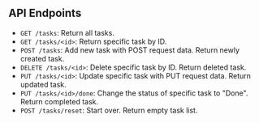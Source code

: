 
## API Endpoints

- `GET /tasks`: Return all tasks.
- `GET /tasks/<id>`: Return specific task by ID.
- `POST /tasks`: Add new task with POST request data. Return newly created task.
- `DELETE /tasks/<id>`: Delete specific task by ID. Return deleted task.
- `PUT /tasks/<id>`: Update specific task with PUT request data. Return updated task.
- `PUT /tasks/<id>/done`: Change the status of specific task to "Done". Return completed task.
- `POST /tasks/reset`: Start over. Return empty task list.
